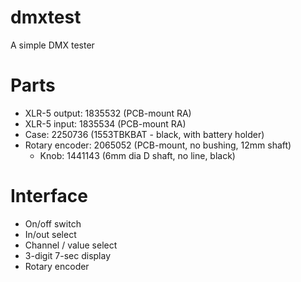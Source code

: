 # dmxtest
A simple DMX tester

# Parts
* XLR-5 output: 1835532 (PCB-mount RA)
* XLR-5 input: 1835534 (PCB-mount RA)
* Case: 2250736 (1553TBKBAT - black, with battery holder)
* Rotary encoder: 2065052 (PCB-mount, no bushing, 12mm shaft)
    * Knob: 1441143 (6mm dia D shaft, no line, black)

# Interface
* On/off switch
* In/out select
* Channel / value select
* 3-digit 7-sec display
* Rotary encoder
